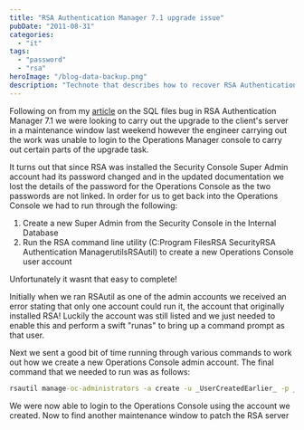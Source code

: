 ```yaml
---
title: "RSA Authentication Manager 7.1 upgrade issue"
pubDate: "2011-08-31"
categories:
  - "it"
tags:
  - "password"
  - "rsa"
heroImage: "/blog-data-backup.png"
description: "Technote that describes how to recover RSA Authentication Manager during an upgrade if the password is changed"
---
```


Following on from my [article](http://www.matthewjwhite.co.uk/blog/2011/07/18/sa-authentication-manager-sql-bug/ "RSA Authentication Manager SQL bug") on the SQL files bug in RSA Authentication Manager 7.1 we were looking to carry out the upgrade to the client's server in a maintenance window last weekend however the engineer carrying out the work was unable to login to the Operations Manager console to carry out certain parts of the upgrade task.

It turns out that since RSA was installed the Security Console Super Admin account had its password changed and in the updated documentation we lost the details of the password for the Operations Console as the two passwords are not linked. In order for us to get back into the Operations Console we had to run through the following:

1. Create a new Super Admin from the Security Console in the Internal Database
2. Run the RSA command line utility (C:Program FilesRSA SecurityRSA Authentication ManagerutilsRSAutil) to create a new Operations Console user account

Unfortunately it wasnt that easy to complete!

Initially when we ran RSAutil as one of the admin accounts we received an error stating that only one account could run it, the account that originally installed RSA! Luckily the account was still listed and we just needed to enable this and perform a swift "runas" to bring up a command prompt as that user.

Next we sent a good bit of time running through various commands to work out how we create a new Operations Console admin account. The final command that we needed to run was as follows:

```cmd
rsautil manage-oc-administrators -a create -u _UserCreatedEarlier_ -p _PasswordForUserCreatedEarlier_ -g OperationsConsole-Administrators _NewOperationsConsoleUsername NewOperationsConsolePassword_
```

We were now able to login to the Operations Console using the account we created. Now to find another maintenance window to patch the RSA server
